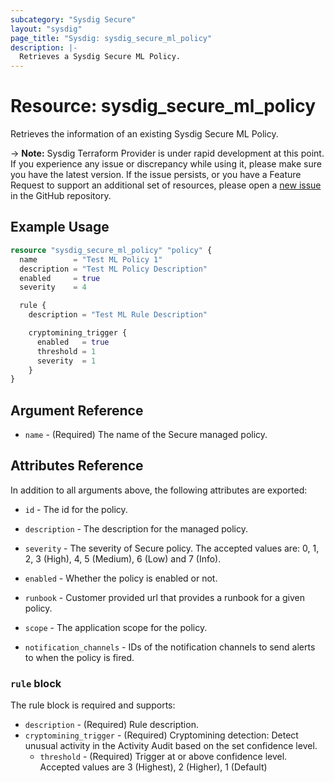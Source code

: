 ```yaml
---
subcategory: "Sysdig Secure"
layout: "sysdig"
page_title: "Sysdig: sysdig_secure_ml_policy"
description: |-
  Retrieves a Sysdig Secure ML Policy.
---
```


# Resource: sysdig_secure_ml_policy

Retrieves the information of an existing Sysdig Secure ML Policy.

-> **Note:** Sysdig Terraform Provider is under rapid development at this point. If you experience any issue or discrepancy while using it, please make sure you have the latest version. If the issue persists, or you have a Feature Request to support an additional set of resources, please open a [new issue](https://github.com/sysdiglabs/terraform-provider-sysdig/issues/new) in the GitHub repository.

## Example Usage

```terraform
resource "sysdig_secure_ml_policy" "policy" {
  name        = "Test ML Policy 1"
  description = "Test ML Policy Description"
  enabled     = true
  severity    = 4

  rule {
    description = "Test ML Rule Description"

    cryptomining_trigger {
      enabled   = true
      threshold = 1
      severity  = 1
    }
}
```

## Argument Reference

* `name` - (Required) The name of the Secure managed policy.

## Attributes Reference

In addition to all arguments above, the following attributes are exported:

* `id` - The id for the policy.

* `description` - The description for the managed policy.

* `severity` -  The severity of Secure policy. The accepted values
    are: 0, 1, 2, 3 (High), 4, 5 (Medium), 6 (Low) and 7 (Info).

* `enabled` - Whether the policy is enabled or not.

* `runbook` - Customer provided url that provides a runbook for a given policy.

* `scope` - The application scope for the policy.

* `notification_channels` - IDs of the notification channels to send alerts to
    when the policy is fired.

### `rule` block

The rule block is required and supports:

* `description` - (Required) Rule description.
* `cryptomining_trigger` - (Required) Cryptomining detection: Detect unusual activity in the Activity Audit based on the set confidence level.
    * `threshold` - (Required) Trigger at or above confidence level. Accepted values are 3 (Highest), 2 (Higher), 1 (Default)



